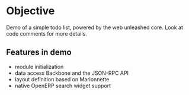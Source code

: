 # Objective

Demo of a simple todo list, powered by the web unleashed core.
Look at code comments for more details.

## Features in demo

- module initialization
- data access Backbone and the JSON-RPC API
- layout definition based on Marionnette
- native OpenERP search widget support